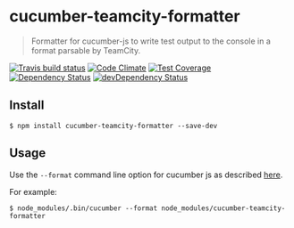 # cucumber-teamcity-formatter

> Formatter for cucumber-js to write test output to the console in a format parsable by TeamCity.

[![Travis build status](http://img.shields.io/travis/bingnz/cucumber-teamcity-formatter.svg?style=flat)](https://app.travis-ci.com/github/bingnz/cucumber-teamcity-formatter)
[![Code Climate](https://codeclimate.com/github/bingnz/cucumber-teamcity-formatter/badges/gpa.svg)](https://codeclimate.com/github/bingnz/cucumber-teamcity-formatter)
[![Test Coverage](https://codeclimate.com/github/bingnz/cucumber-teamcity-formatter/badges/coverage.svg)](https://codeclimate.com/github/bingnz/cucumber-teamcity-formatter)
[![Dependency Status](https://david-dm.org/bingnz/cucumber-teamcity-formatter.svg)](https://david-dm.org/bingnz/cucumber-teamcity-formatter)
[![devDependency Status](https://david-dm.org/bingnz/cucumber-teamcity-formatter/dev-status.svg)](https://david-dm.org/bingnz/cucumber-teamcity-formatter#info=devDependencies) 

## Install

```
$ npm install cucumber-teamcity-formatter --save-dev
```


## Usage

Use the `--format` command line option for cucumber js as described [here](https://github.com/cucumber/cucumber-js/blob/master/docs/cli.md#formats).

For example:
```
$ node_modules/.bin/cucumber --format node_modules/cucumber-teamcity-formatter
```
